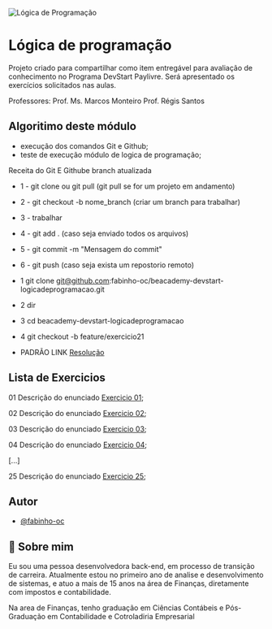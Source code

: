 
![Lógica de Programação](https://escolanetbrasilead.com.br/wp-content/uploads/2019/12/Logica-de-Programacao.jpg)


# Lógica de programação

Projeto criado para compartilhar como item entregável para avaliação de conhecimento no Programa DevStart Paylivre.
Será apresentado os exercícios solicitados nas aulas.

Professores:
Prof. Ms. Marcos Monteiro
Prof. Régis Santos
## Algoritimo deste módulo
- execução dos comandos Git e Github;
- teste de execução módulo de logica de programação;


Receita do Git E Githube
branch atualizada

- 1 - git clone ou git pull (git pull se for um projeto em andamento)
- 2 - git checkout -b nome_branch (criar um branch para trabalhar)
- 3 - trabalhar
- 4 - git add . (caso seja enviado todos os arquivos)
- 5 - git commit -m "Mensagem do commit"
- 6 - git push (caso seja exista um repostorio remoto)

- 1 git clone git@github.com:fabinho-oc/beacademy-devstart-logicadeprogramacao.git
- 2 dir
- 3 cd beacademy-devstart-logicadeprogramacao
- 4 git checkout -b feature/exercicio21


- PADRÃO LINK 
[Resolução](./exercicio24.txt)

## Lista de Exercicios

01 Descrição do enunciado
[Exercicio 01](https://link-da-documentação);

02 Descrição do enunciado
[Exercicio 02](https://link-da-documentação);

03 Descrição do enunciado
[Exercicio 03](https://link-da-documentação);

04 Descrição do enunciado
[Exercicio 04](https://link-da-documentação);

[...]

25 Descrição do enunciado
[Exercicio 25](https://link-da-documentação);

## Autor

- [@fabinho-oc](https://github.com/fabinho-oc/beacademy-devstart-gitegithub)


## 🚀 Sobre mim
Eu sou uma pessoa desenvolvedora back-end, em processo de transição de carreira.
Atualmente estou no primeiro ano de analise e desenvolvimento de sistemas, e atuo a mais de 15 anos na área de Finanças, diretamente com impostos e contabilidade.

Na area de Finanças, tenho graduação em Ciências Contábeis e Pós-Graduação em Contabilidade e Cotroladiria Empresarial
